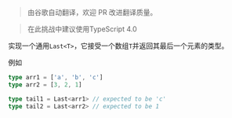 <!--
 * @Author: xiongfeng '343138759@qq.com'
 * @Date: 2022-05-09 20:25:20
 * @LastEditors: xiongfeng '343138759@qq.com'
 * @LastEditTime: 2022-05-09 20:26:01
 * @FilePath: \Typescript练习d:\王者农药plus\web前端\ts-challenge\type-challenges\Last_of_Array\readme.md
 * @Description: 这是默认设置,请设置`customMade`, 打开koroFileHeader查看配置 进行设置: https://github.com/OBKoro1/koro1FileHeader/wiki/%E9%85%8D%E7%BD%AE
-->
> 由谷歌自动翻译，欢迎 PR 改进翻译质量。

>在此挑战中建议使用TypeScript 4.0

实现一个通用`Last<T>`，它接受一个数组`T`并返回其最后一个元素的类型。

例如

```ts
type arr1 = ['a', 'b', 'c']
type arr2 = [3, 2, 1]

type tail1 = Last<arr1> // expected to be 'c'
type tail2 = Last<arr2> // expected to be 1
```
